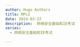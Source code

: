```yaml
---
author: Hugo Authors
title: MPLS
date: 2024-03-22
description:  网络安全基础和IE考试
series: 
  - 网络安全基础和IE考试

---
```




<!--more-->
